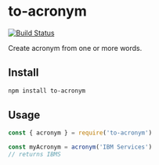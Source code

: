 # to-acronym

[![Build Status](https://travis-ci.org/alexanderVu/to-acronym.svg?branch=main)](https://travis-ci.org/alexanderVu/to-acronym)

Create acronym from one or more words.

## Install

```bash
npm install to-acronym
```

## Usage

```javascript
const { acronym } = require('to-acronym')

const myAcronym = acronym('IBM Services')
// returns IBMS
```
